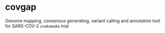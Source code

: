 # covgap
Genome mapping, consensus generating, variant calling and annotation tool for SARS-COV-2
`snakemake`
trial

